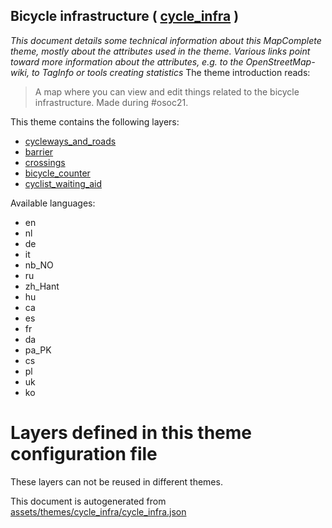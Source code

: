 [//]: # (WARNING: this file is automatically generated. Please find the sources at the bottom and edit those sources)

## Bicycle infrastructure ( [cycle_infra](https://mapcomplete.org/cycle_infra) )
_This document details some technical information about this MapComplete theme, mostly about the attributes used in the theme. Various links point toward more information about the attributes, e.g. to the OpenStreetMap-wiki, to TagInfo or tools creating statistics_
The theme introduction reads:

> A map where you can view and edit things related to the bicycle infrastructure. Made during #osoc21.

This theme contains the following layers:

 - [cycleways_and_roads](../Layers/cycleways_and_roads.md)
 - [barrier](../Layers/barrier.md)
 - [crossings](../Layers/crossings.md)
 - [bicycle_counter](../Layers/bicycle_counter.md)
 - [cyclist_waiting_aid](../Layers/cyclist_waiting_aid.md)

Available languages:

 - en
 - nl
 - de
 - it
 - nb_NO
 - ru
 - zh_Hant
 - hu
 - ca
 - es
 - fr
 - da
 - pa_PK
 - cs
 - pl
 - uk
 - ko

# Layers defined in this theme configuration file
These layers can not be reused in different themes.


This document is autogenerated from [assets/themes/cycle_infra/cycle_infra.json](https://source.mapcomplete.org/MapComplete/MapComplete/src/branch/develop/assets/themes/cycle_infra/cycle_infra.json)
